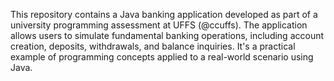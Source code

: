 This repository contains a Java banking application developed as part of a university programming assessment at UFFS (@ccuffs). The application allows users to simulate fundamental banking operations, including account creation, deposits, withdrawals, and balance inquiries. It's a practical example of programming concepts applied to a real-world scenario using Java.